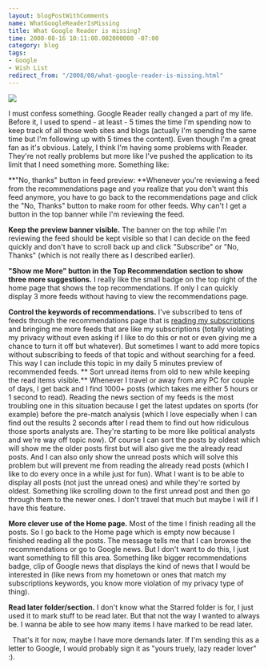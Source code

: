 ```yaml
---
layout: blogPostWithComments
name: WhatGoogleReaderIsMissing
title: What Google Reader is missing?
time: 2008-08-16 10:11:00.002000000 -07:00
category: blog
tags:
- Google
- Wish List
redirect_from: "/2008/08/what-google-reader-is-missing.html"
---
```

<img class="imageOnRight" src="{{ site.imgFolder_blog }}{{ page.name }}/GoogleReaderLogo.jpg">

I must confess something. Google Reader really changed a part of my life. Before it, I used to spend - at least - 5 times the time I'm spending now to keep track of all those web sites and blogs (actually I'm spending the same time but I'm following up with 5 times the content). Even though I'm a great fan as it's obvious. Lately, I think I'm having some problems with Reader. They're not really problems but more like I've pushed the application to its limit that I need something more. Something like:

**&quot;No, thanks&quot; button in feed preview:
**Whenever you're reviewing a feed from the recommendations page and you realize that you don't want this feed anymore, you have to go back to the recommendations page and click the &quot;No, Thanks&quot; button to make room for other feeds. Why can't I get a button in the top banner while I'm reviewing the feed.

**Keep the preview banner visible.**
The banner on the top while I'm reviewing the feed should be kept visible so that I can decide on the feed quickly and don't have to scroll back up and click &quot;Subscribe&quot; or &quot;No, Thanks&quot; (which is not really there as I described earlier).

**&quot;Show me More&quot; button in the Top Recommendation section to show three more suggestions.**
I really like the small badge on the top right of the home page that shows the top recommendations. If only I can quickly display 3 more feeds without having to view the recommendations page.

**Control the keywords of recommendations.**
I've subscribed to tens of feeds through the recommendations page that is [reading my subscriptions](http://www.google.com/support/reader/bin/answer.py?hl=en&amp;answer=80468 "How do feed recommendations work?") and bringing me more feeds that are like my subscriptions (totally violating my privacy without even asking if I like to do this or not or even giving me a chance to turn it off but whatever). But sometimes I want to add more topics without subscribing to feeds of that topic and without searching for a feed. This way I can include this topic in my daily 5 minutes preview of recommended feeds.
**
Sort unread items from old to new while keeping the read items visible.**
Whenever I travel or away from any PC for couple of days, I get back and I find 1000+ posts (which takes me either 5 hours or 1 second to read). Reading the news section of my feeds is the most troubling one in this situation because I get the latest updates on sports (for example) before the pre-match analysis (which I love especially when I can find out the results 2 seconds after I read them to find out how ridiculous those sports analysts are. They're starting to be more like political analysts and we're way off topic now). Of course I can sort the posts by oldest which will show me the older posts first but will also give me the already read posts. And I can also only show the unread posts which will solve this problem but will prevent me from reading the already read posts (which I like to do every once in a while just for fun). What I want is to be able to display all posts (not just the unread ones) and while they're sorted by oldest. Something like scrolling down to the first unread post and then go through them to the newer ones. I don't travel that much but maybe I will if I have this feature.

**More clever use of the Home page.**
Most of the time I finish reading all the posts. So I go back to the Home page which is empty now because I finished reading all the posts. The message tells me that I can browse the recommendations or go to Google news. But I don't want to do this, I just want something to fill this area. Something like bigger recommendations badge, clip of Google news that displays the kind of news that I would be interested in (like news from my hometown or ones that match my subscriptions keywords, you know more violation of my privacy type of thing).

**Read later folder/section.**
I don't know what the Starred folder is for, I just used it to mark stuff to be read later. But that not the way I wanted to always be. I wanna be able to see how many items I have marked to be read later.

&#160; That's it for now, maybe I have more demands later. If I'm sending this as a letter to Google, I would probably sign it as &quot;yours truely, lazy reader lover&quot; :).   